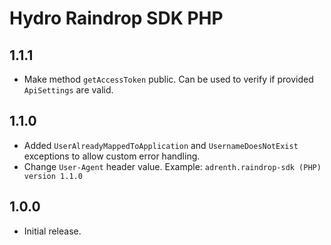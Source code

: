 # Hydro Raindrop SDK PHP

## 1.1.1

* Make method `getAccessToken` public. Can be used to verify if provided `ApiSettings` are valid.

## 1.1.0

* Added `UserAlreadyMappedToApplication` and `UsernameDoesNotExist` exceptions to allow custom error handling.
* Change `User-Agent` header value. Example: `adrenth.raindrop-sdk (PHP) version 1.1.0`

## 1.0.0

* Initial release.
